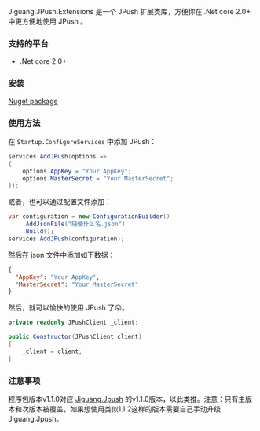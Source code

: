 Jiguang.JPush.Extensions 是一个 JPush 扩展类库，方便你在 .Net core 2.0+ 中更方便地使用 JPush 。

### 支持的平台

- .Net core 2.0+

### 安装

[Nuget package](https://www.nuget.org/packages/Jiguang.JPush.Extensions/)

### 使用方法

在 `Startup.ConfigureServices` 中添加 JPush：

```c#
services.AddJPush(options =>
{
    options.AppKey = "Your AppKey";
    options.MasterSecret = "Your MasterSecret";
});
```

或者，也可以通过配置文件添加：

```c#
var configuration = new ConfigurationBuilder()
    .AddJsonFile("随便什么名.json")
    .Build();
services.AddJPush(configuration);
```

然后在 json 文件中添加如下数据：

```json
{
  "AppKey": "Your AppKey",
  "MasterSecret": "Your MasterSecret"
}
```

然后，就可以愉快的使用 JPush 了😝。

```c#
private readonly JPushClient _client;

public Constructor(JPushClient client)
{
    _client = client;
}
```

### 注意事项

程序包版本v1.1.0对应 [Jiguang.Jpush](https://www.nuget.org/packages/Jiguang.JPush/) 的v1.1.0版本，以此类推。注意：只有主版本和次版本被覆盖，如果想使用类似1.1.2这样的版本需要自己手动升级 Jiguang.Jpush。